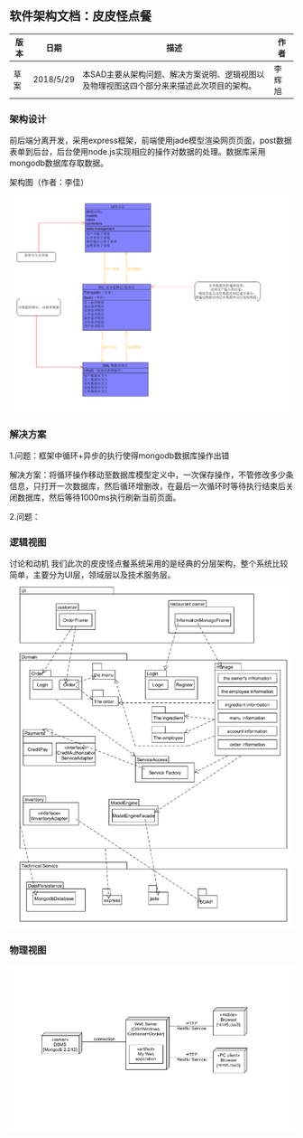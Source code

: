 ## 软件架构文档：皮皮怪点餐

|版本|日期|描述|作者|
|---|---|---|---|
|草案|2018/5/29|本SAD主要从架构问题、解决方案说明、逻辑视图以及物理视图这四个部分来来描述此次项目的架构。|李辉旭|


### 架构设计

前后端分离开发，采用express框架，前端使用jade模型渲染网页页面，post数据表单到后台，后台使用node.js实现相应的操作对数据的处理。数据库采用mongodb数据库存取数据。

架构图（作者：李佳）

![架构图](/img/supplement/三层架构图.PNG)

### 解决方案

1.问题：框架中循环+异步的执行使得mongodb数据库操作出错

解决方案：将循环操作移动至数据库模型定义中，一次保存操作，不管修改多少条信息，只打开一次数据库，然后循环增删改，在最后一次循环时等待执行结束后关闭数据库，然后等待1000ms执行刷新当前页面。


2.问题：

### 逻辑视图

讨论和动机
我们此次的皮皮怪点餐系统采用的是经典的分层架构，整个系统比较简单，主要分为UI层，领域层以及技术服务层。
![逻辑视图](/img/supplement/逻辑视图.png)

### 物理视图

![物理视图](/img/supplement/物理视图.png)
